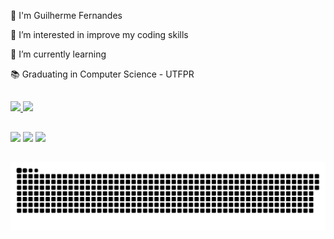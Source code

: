 👋  I'm Guilherme Fernandes
 
 👀 I’m interested in improve my coding skills
 
 📖 I’m currently learning 
 
 📚 Graduating in Computer Science - UTFPR
 
 ##

<div>
  <a href="https://github.com/GuilhermeSFernandes">
    <img height="180em" src="https://github-readme-stats.vercel.app/api?username=GuilhermeSFernandes&show_icons=true&theme=midnight-purple&include_all_commits=true&count_private=true"/>
  <img height="180em" src="https://github-readme-stats.vercel.app/api/top-langs/?username=GuilhermeSFernandes&layout=compact&langs_count=7&theme=midnight-purple"/>
</div>

##

<div>
  <a href="https://www.instagram.com/gu1fernandes" target="_blank"><img src="https://img.shields.io/badge/-Instagram-%23E4405F?style=for-the-badge&logo=instagram&logoColor=white" target="_blank"></a>
 <a href="https://discord.gg/T6dBynJX" target="_blank"><img src="https://img.shields.io/badge/Discord-7289DA?style=for-the-badge&logo=discord&logoColor=white" target="_blank"></a> 
  <a href = "https://steamcommunity.com/profiles/76561199184494367/"><img src="https://img.shields.io/badge/Steam-000000?style=for-the-badge&logo=steam&logoColor=white"></a>
  
</div>

##
![Snake animation](https://github.com/GuilhermeSFernandes/GuilhermeSFernandes/blob/output/github-contribution-grid-snake.svg)

